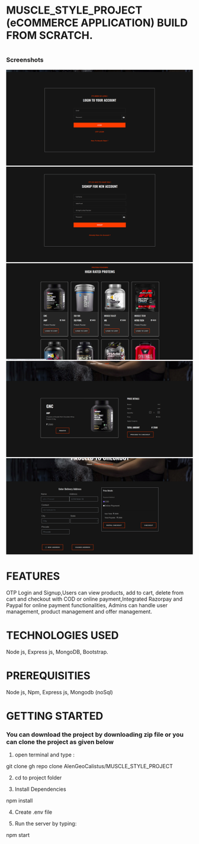 # MUSCLE_STYLE_PROJECT (eCOMMERCE APPLICATION) BUILD FROM SCRATCH.
# 
### Screenshots
![](screenShots/loginPage.png)
![](screenShots/SignUpPage.png)
![](screenShots/Productspage.png)
![](screenShots/cartPage.png)
![](screenShots/CheckoutAddress.png)
# FEATURES 

OTP Login and Signup,Users can view products, add to cart, delete from cart and checkout with COD or online payment,Integrated Razorpay and Paypal for online payment functionalities, Admins can handle user management, product management and offer management.
#
# TECHNOLOGIES USED

Node js, Express js, MongoDB, Bootstrap.
#
# PREREQUISITIES

Node js, Npm, Express js, Mongodb (noSql)
#
# GETTING STARTED

### You can download the project by downloading zip file or you can clone the project as given below

1. open terminal and type : 

  git clone gh repo clone AlenGeoCalistus/MUSCLE_STYLE_PROJECT

2. cd to project folder

3. Install Dependencies

 npm install
 
4. Create .env file

5. Run the server by typing:

npm start
